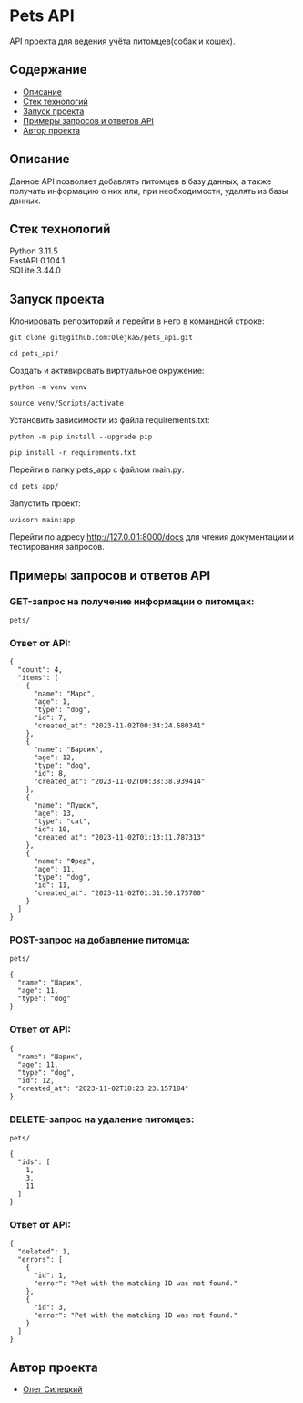 # Pets API
API проекта для ведения учёта питомцев(собак и кошек).

## Содержание
- [Описание](#описание)
- [Стек технологий](#стек-технологий)
- [Запуск проекта](#запуск-проекта)
- [Примеры запросов и ответов API](#примеры-запросов-и-ответов-api)
- [Автор проекта](#автор-проекта)

## Описание
Данное API позволяет добавлять питомцев в базу данных, а также получать информацию о них или, при необходимости, удалять из базы данных.

## Стек технологий
Python 3.11.5  
FastAPI 0.104.1  
SQLite 3.44.0  

## Запуск проекта
Клонировать репозиторий и перейти в него в командной строке:

```
git clone git@github.com:OlejkaS/pets_api.git
```

```
cd pets_api/
```

Cоздать и активировать виртуальное окружение:

```
python -m venv venv
```

```
source venv/Scripts/activate
```

Установить зависимости из файла requirements.txt:

```
python -m pip install --upgrade pip
```

```
pip install -r requirements.txt
```

Перейти в папку pets_app с файлом main.py:

```
cd pets_app/
```

Запустить проект:

```
uvicorn main:app
```

Перейти по адресу http://127.0.0.1:8000/docs для чтения документации и тестирования запросов.


## Примеры запросов и ответов API

### GET-запрос на получение информации о питомцах:
```
pets/
```
### Ответ от API:
```
{
  "count": 4,
  "items": [
    {
      "name": "Марс",
      "age": 1,
      "type": "dog",
      "id": 7,
      "created_at": "2023-11-02T00:34:24.680341"
    },
    {
      "name": "Барсик",
      "age": 12,
      "type": "dog",
      "id": 8,
      "created_at": "2023-11-02T00:38:38.939414"
    },
    {
      "name": "Пушок",
      "age": 13,
      "type": "cat",
      "id": 10,
      "created_at": "2023-11-02T01:13:11.787313"
    },
    {
      "name": "Фред",
      "age": 11,
      "type": "dog",
      "id": 11,
      "created_at": "2023-11-02T01:31:50.175700"
    }
  ]
}
```

### POST-запрос на добавление питомца:
```
pets/
```
```
{
  "name": "Шарик",
  "age": 11,
  "type": "dog"
}
```
### Ответ от API:
```
{
  "name": "Шарик",
  "age": 11,
  "type": "dog",
  "id": 12,
  "created_at": "2023-11-02T18:23:23.157184"
}
```

### DELETE-запрос на удаление питомцев:
```
pets/
```
```
{
  "ids": [
    1,
    3,
    11
  ]
}
```
### Ответ от API:
```
{
  "deleted": 1,
  "errors": [
    {
      "id": 1,
      "error": "Pet with the matching ID was not found."
    },
    {
      "id": 3,
      "error": "Pet with the matching ID was not found."
    }
  ]
}
```

## Автор проекта

- [Олег Силецкий](https://github.com/OlejkaS)
